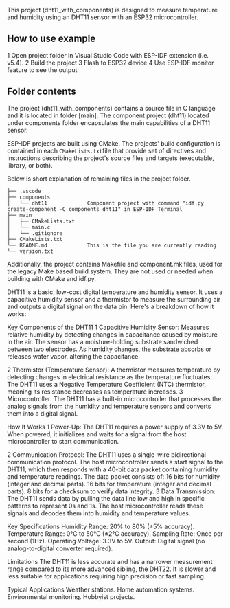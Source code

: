 This project (dht11_with_components) is designed to measure temperature and humidity using an DHT11 sensor with an ESP32 microcontroller. 

## How to use example
1 Open project folder in Visual Studio Code with ESP-IDF extension (i.e. v5.4). 
2 Build the project
3 Flash to ESP32 device
4 Use ESP-IDF monitor feature to see the output

## Folder contents
The project (dht11_with_components) contains a source file in C language and it is located in folder [main].  The component project (dht11) located under components folder encapsulates the main capabilities of a DHT11 sensor.

ESP-IDF projects are built using CMake. The projects' build configuration is contained in each `CMakeLists.txt`file that provide set of directives and instructions describing the project's source files and targets (executable, library, or both). 

Below is short explanation of remaining files in the project folder.

```
├── .vscode
├── components
│   └── dht11             Component project with command "idf.py create-component -C components dht11" in ESP-IDF Terminal
├── main
│   ├── CMakeLists.txt
│   └── main.c
│   └── .gitignore
├── CMakeLists.txt
└── README.md             This is the file you are currently reading 
└── version.txt
```
Additionally, the project contains Makefile and component.mk files, used for the legacy Make based build system. 
They are not used or needed when building with CMake and idf.py.

DHT11 is a basic, low-cost digital temperature and humidity sensor. It uses a capacitive humidity sensor and a thermistor to measure the surrounding air and outputs a digital signal on the data pin. Here's a breakdown of how it works:

Key Components of the DHT11
1 Capacitive Humidity Sensor:
    Measures relative humidity by detecting changes in capacitance caused by moisture in the air.
    The sensor has a moisture-holding substrate sandwiched between two electrodes. As humidity changes, the substrate absorbs or releases water vapor, altering the capacitance.

2 Thermistor (Temperature Sensor):
    A thermistor measures temperature by detecting changes in electrical resistance as the temperature fluctuates.
    The DHT11 uses a Negative Temperature Coefficient (NTC) thermistor, meaning its resistance decreases as temperature increases.
3 Microcontroller:
    The DHT11 has a built-in microcontroller that processes the analog signals from the humidity and temperature sensors and converts them into a digital signal.

How It Works
1 Power-Up:
    The DHT11 requires a power supply of 3.3V to 5V. When powered, it initializes and waits for a signal from the host microcontroller to start communication.

2 Communication Protocol:
    The DHT11 uses a single-wire bidirectional communication protocol. The host microcontroller sends a start signal to the DHT11, which then responds with a 40-bit data packet containing humidity and temperature readings.
    The data packet consists of:
        16 bits for humidity (integer and decimal parts).
        16 bits for temperature (integer and decimal parts).
        8 bits for a checksum to verify data integrity.
3 Data Transmission:
    The DHT11 sends data by pulling the data line low and high in specific patterns to represent 0s and 1s.
    The host microcontroller reads these signals and decodes them into humidity and temperature values.

Key Specifications
    Humidity Range: 20% to 80% (±5% accuracy).
    Temperature Range: 0°C to 50°C (±2°C accuracy).
    Sampling Rate: Once per second (1Hz).
    Operating Voltage: 3.3V to 5V.
    Output: Digital signal (no analog-to-digital converter required).

Limitations
    The DHT11 is less accurate and has a narrower measurement range compared to its more advanced sibling, the DHT22.
    It is slower and less suitable for applications requiring high precision or fast sampling.

Typical Applications
    Weather stations.
    Home automation systems.
    Environmental monitoring.
    Hobbyist projects.